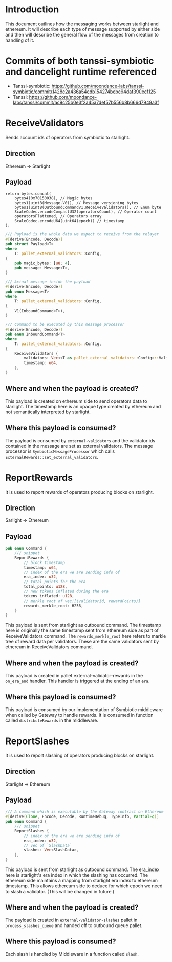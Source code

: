 # Introduction
This document outlines how the messaging works between starlight and ethereum. It will describe each type of message supported by either side and then 
will describe the general flow of the messages from creation to handling of it.

# Commits of both tanssi-symbiotic and dancelight runtime referenced
- Tanssi-symbiotic: https://github.com/moondance-labs/tanssi-symbiotic/commit/1428c2a436a54edb154274bebc94daf390ecf125
- Tanssi: https://github.com/moondance-labs/tanssi/commit/ac9c25b0e3f2a45a7def57b556b8b666d7949a3f

# ReceiveValidators
Sends account ids of operators from symbiotic to starlight.

## Direction
Ethereum -> Starlight

## Payload
```solidity
return bytes.concat(
    bytes4(0x70150038), // Magic bytes
    bytes1(uint8(Message.V0)), // Message versioning bytes
    bytes1(uint8(OutboundCommandV1.ReceiveValidators)), // Enum byte
    ScaleCodec.encodeCompactU32(operatorsCount), // Operator count
    operatorsFlattened, // Operators array
    ScaleCodec.encodeU64(uint64(epoch)) // timestamp
);
```

```rust
/// Payload is the whole data we expect to receive from the relayer
#[derive(Encode, Decode)]
pub struct Payload<T>
where
    T: pallet_external_validators::Config,
{
    pub magic_bytes: [u8; 4],
    pub message: Message<T>,
}

/// Actual message inside the payload
#[derive(Encode, Decode)]
pub enum Message<T>
where
    T: pallet_external_validators::Config,
{
    V1(InboundCommand<T>),
}

/// Command to be executed by this message processor
#[derive(Encode, Decode)]
pub enum InboundCommand<T>
where
    T: pallet_external_validators::Config,
{
    ReceiveValidators {
        validators: Vec<<T as pallet_external_validators::Config>::ValidatorId>,
        timestamp: u64,
    },
}
```

## Where and when the payload is created?
This payload is created on ethereum side to send operators data to starlight. The timestamp here is an opaque type created by ethereum and not semantically interpreted by starlight.

## Where this payload is consumed?
The payload is consumed by `external-validators` and the validator ids contained in the message are set as external validators. The message processor is `SymbioticMessageProcessor` which calls `ExternalRewards::set_external_validators`.

# ReportRewards
It is used to report rewards of operators producing blocks on starlight.

## Direction
Sarlight -> Ethereum

## Payload
```rust
pub enum Command {
    /// snippet
    ReportRewards {
        // block timestamp
        timestamp: u64,
        // index of the era we are sending info of
        era_index: u32,
        // total_points for the era
        total_points: u128,
        // new tokens inflated during the era
        tokens_inflated: u128,
        // merkle root of vec![(validatorId, rewardPoints)]
        rewards_merkle_root: H256,
    }
}
```

This payload is sent from starlight as outbound command. The timestamp here is originally the same timestamp sent from ethereum side as part of ReceiveValidators command. The `rewards_merkle_root` here refers to markle tree of reward data per validators.
These are the same validators sent by ethereum in ReceiveValidators command.

## Where and when the payload is created?
This payload is created in pallet external-validator-rewards in the `on_era_end` handler. This handler is triggered at the ending of an `era`.

## Where this payload is consumed?
This payload is consumed by our implementation of Symbiotic middleware when called by Gateway to handle rewards. It is consumed in function called `distributeRewards` in the middleware.

# ReportSlashes
It is used to report slashing of operators producing blocks on starlight.

## Direction
Starlight -> Ethereum

## Payload
```rust
/// A command which is executable by the Gateway contract on Ethereum
#[derive(Clone, Encode, Decode, RuntimeDebug, TypeInfo, PartialEq)]
pub enum Command {
    /// snippet
    ReportSlashes {
        // index of the era we are sending info of
        era_index: u32,
        // vec of `SlashData`
        slashes: Vec<SlashData>,
    },
}
```

This payload is sent from starlight as outbound command. The era_index here is starlight's era index in which the slashing has occurred. The ethereum side maintains a mapping from starlight era index to ethereum timestamp. This allows ethereum side to deduce for which epoch we need to slash a validator. (This will be changed in future.)

## Where and when the payload is created?
The payload is created in `external-validator-slashes` pallet in `process_slashes_queue` and handed off to outbound queue pallet. 

## Where this payload is consumed?
Each slash is handled by Middleware in a function called `slash`.


